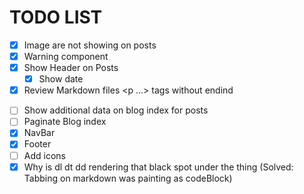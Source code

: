 # TODO LIST

-   [x] Image are not showing on posts
-   [x] Warning component
-   [x] Show Header on Posts
    -   [x] Show date
-   [x] Review Markdown files <p ...> tags without endind </p>
-   [ ] Show additional data on blog index for posts
-   [ ] Paginate Blog index
-   [x] NavBar
-   [x] Footer
-   [ ] Add icons
-   [x] Why is dl dt dd rendering that black spot under the thing (Solved: Tabbing on markdown was painting as codeBlock)
